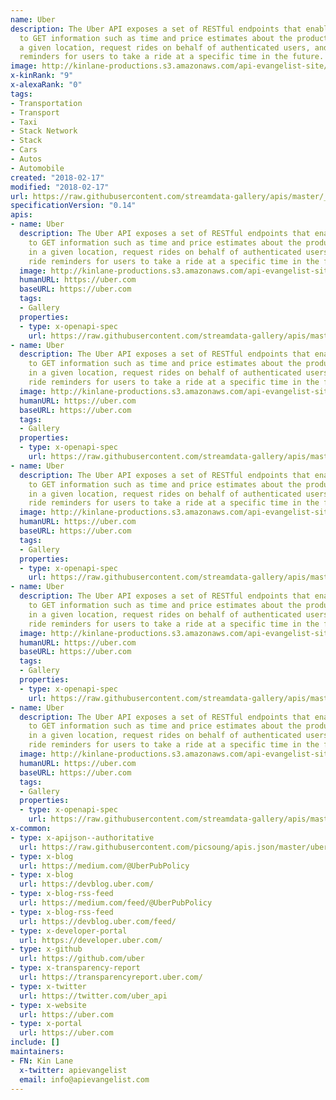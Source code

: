 ```yaml
---
name: Uber
description: The Uber API exposes a set of RESTful endpoints that enable your application
  to GET information such as time and price estimates about the products offered in
  a given location, request rides on behalf of authenticated users, and create ride
  reminders for users to take a ride at a specific time in the future.
image: http://kinlane-productions.s3.amazonaws.com/api-evangelist-site/company/logos/uber-logo.png
x-kinRank: "9"
x-alexaRank: "0"
tags:
- Transportation
- Transport
- Taxi
- Stack Network
- Stack
- Cars
- Autos
- Automobile
created: "2018-02-17"
modified: "2018-02-17"
url: https://raw.githubusercontent.com/streamdata-gallery/apis/master/_transportation/uber/apis.yaml
specificationVersion: "0.14"
apis:
- name: Uber
  description: The Uber API exposes a set of RESTful endpoints that enable your application
    to GET information such as time and price estimates about the products offered
    in a given location, request rides on behalf of authenticated users, and create
    ride reminders for users to take a ride at a specific time in the future
  image: http://kinlane-productions.s3.amazonaws.com/api-evangelist-site/company/logos/uber-logo.png
  humanURL: https://uber.com
  baseURL: https://uber.com
  tags:
  - Gallery
  properties:
  - type: x-openapi-spec
    url: https://raw.githubusercontent.com/streamdata-gallery/apis/master/_transportation/uber/estimates-price-get.md
- name: Uber
  description: The Uber API exposes a set of RESTful endpoints that enable your application
    to GET information such as time and price estimates about the products offered
    in a given location, request rides on behalf of authenticated users, and create
    ride reminders for users to take a ride at a specific time in the future
  image: http://kinlane-productions.s3.amazonaws.com/api-evangelist-site/company/logos/uber-logo.png
  humanURL: https://uber.com
  baseURL: https://uber.com
  tags:
  - Gallery
  properties:
  - type: x-openapi-spec
    url: https://raw.githubusercontent.com/streamdata-gallery/apis/master/_transportation/uber/estimates-time-get.md
- name: Uber
  description: The Uber API exposes a set of RESTful endpoints that enable your application
    to GET information such as time and price estimates about the products offered
    in a given location, request rides on behalf of authenticated users, and create
    ride reminders for users to take a ride at a specific time in the future
  image: http://kinlane-productions.s3.amazonaws.com/api-evangelist-site/company/logos/uber-logo.png
  humanURL: https://uber.com
  baseURL: https://uber.com
  tags:
  - Gallery
  properties:
  - type: x-openapi-spec
    url: https://raw.githubusercontent.com/streamdata-gallery/apis/master/_transportation/uber/history-get.md
- name: Uber
  description: The Uber API exposes a set of RESTful endpoints that enable your application
    to GET information such as time and price estimates about the products offered
    in a given location, request rides on behalf of authenticated users, and create
    ride reminders for users to take a ride at a specific time in the future
  image: http://kinlane-productions.s3.amazonaws.com/api-evangelist-site/company/logos/uber-logo.png
  humanURL: https://uber.com
  baseURL: https://uber.com
  tags:
  - Gallery
  properties:
  - type: x-openapi-spec
    url: https://raw.githubusercontent.com/streamdata-gallery/apis/master/_transportation/uber/me-get.md
- name: Uber
  description: The Uber API exposes a set of RESTful endpoints that enable your application
    to GET information such as time and price estimates about the products offered
    in a given location, request rides on behalf of authenticated users, and create
    ride reminders for users to take a ride at a specific time in the future
  image: http://kinlane-productions.s3.amazonaws.com/api-evangelist-site/company/logos/uber-logo.png
  humanURL: https://uber.com
  baseURL: https://uber.com
  tags:
  - Gallery
  properties:
  - type: x-openapi-spec
    url: https://raw.githubusercontent.com/streamdata-gallery/apis/master/_transportation/uber/products-get.md
x-common:
- type: x-apijson--authoritative
  url: https://raw.githubusercontent.com/picsoung/apis.json/master/uber.json
- type: x-blog
  url: https://medium.com/@UberPubPolicy
- type: x-blog
  url: https://devblog.uber.com/
- type: x-blog-rss-feed
  url: https://medium.com/feed/@UberPubPolicy
- type: x-blog-rss-feed
  url: https://devblog.uber.com/feed/
- type: x-developer-portal
  url: https://developer.uber.com/
- type: x-github
  url: https://github.com/uber
- type: x-transparency-report
  url: https://transparencyreport.uber.com/
- type: x-twitter
  url: https://twitter.com/uber_api
- type: x-website
  url: https://uber.com
- type: x-portal
  url: https://uber.com
include: []
maintainers:
- FN: Kin Lane
  x-twitter: apievangelist
  email: info@apievangelist.com
---
```

